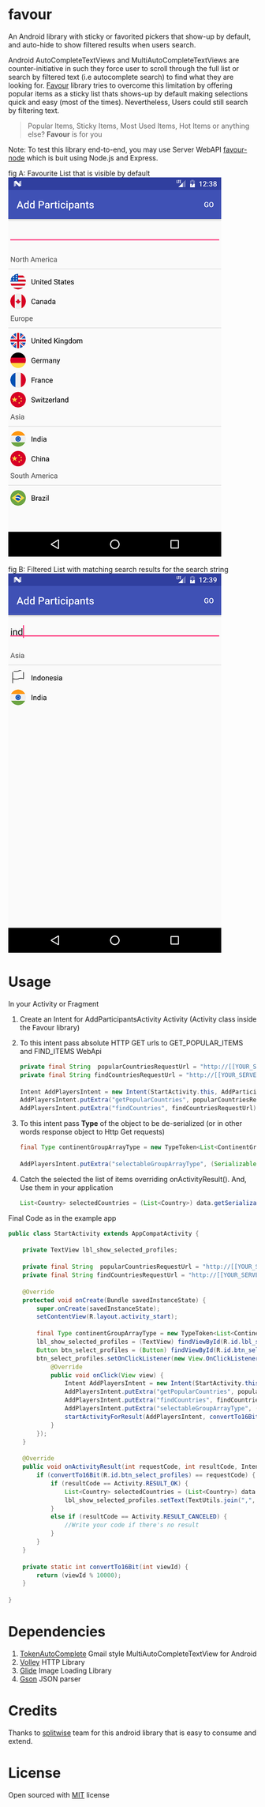 # favour
An Android library with sticky or favorited pickers that show-up by default, and auto-hide to show filtered results when users search.

Android AutoCompleteTextViews and MultiAutoCompleteTextViews are counter-initiative in such they force user to scroll through the full list or search by filtered text (i.e autocomplete search) to find what they are looking for. [Favour](https://github.com/jaladankisuresh/favour) library tries to overcome this limitation by offering popular items as a sticky list thats shows-up by default making selections quick and easy (most of the times). Nevertheless, Users could still search by filtering text.

> Popular Items, Sticky Items, Most Used Items, Hot Items or anything else? **Favour** is for you

Note: To test this library end-to-end, you may use Server WebAPI [favour-node](https://github.com/jaladankisuresh/favour-node) which is buit using Node.js and Express.

fig A: Favourite List that is visible by default  
![Favourite List](./Favourite_list.png "Favourite List")  

fig B: Filtered List with matching search results for the search string  
![Filtered List](./Filtered_list.png "Filtered List")  

# Usage
In your Activity or Fragment

1. Create an Intent for AddParticipantsActivity Activity (Activity class inside the Favour library)  
2. To this intent pass absolute HTTP GET urls to GET_POPULAR_ITEMS and FIND_ITEMS WebApi  
    ```java
    private final String  popularCountriesRequestUrl = "http://[[YOUR_SERVER]]/api/popular-countries";
    private final String findCountriesRequestUrl = "http://[[YOUR_SERVER]]/api/countries-search";

    Intent AddPlayersIntent = new Intent(StartActivity.this, AddParticipantsActivity.class);
    AddPlayersIntent.putExtra("getPopularCountries", popularCountriesRequestUrl);
    AddPlayersIntent.putExtra("findCountries", findCountriesRequestUrl);
    ```  
3. To this intent pass **Type** of the object to be de-serialized (or in other words response object to Http Get requests)  
    ```java
    final Type continentGroupArrayType = new TypeToken<List<ContinentGroup>>(){}.getType();

    AddPlayersIntent.putExtra("selectableGroupArrayType", (Serializable) continentGroupArrayType);
    ```  
4. Catch the selected the list of items overriding onActivityResult(). And, Use them in your application   

    ```java
    List<Country> selectedCountries = (List<Country>) data.getSerializableExtra("result_invitees");
    ```  

Final Code as in the example app
```java
public class StartActivity extends AppCompatActivity {

    private TextView lbl_show_selected_profiles;

    private final String  popularCountriesRequestUrl = "http://[[YOUR_SERVER]]/api/popular-countries";
    private final String findCountriesRequestUrl = "http://[[YOUR_SERVER]]/api/countries-search";

    @Override
    protected void onCreate(Bundle savedInstanceState) {
        super.onCreate(savedInstanceState);
        setContentView(R.layout.activity_start);

        final Type continentGroupArrayType = new TypeToken<List<ContinentGroup>>(){}.getType();
        lbl_show_selected_profiles = (TextView) findViewById(R.id.lbl_show_selected_profiles);
        Button btn_select_profiles = (Button) findViewById(R.id.btn_select_profiles);
        btn_select_profiles.setOnClickListener(new View.OnClickListener() {
            @Override
            public void onClick(View view) {
                Intent AddPlayersIntent = new Intent(StartActivity.this, AddParticipantsActivity.class);
                AddPlayersIntent.putExtra("getPopularCountries", popularCountriesRequestUrl);
                AddPlayersIntent.putExtra("findCountries", findCountriesRequestUrl);
                AddPlayersIntent.putExtra("selectableGroupArrayType", (Serializable) continentGroupArrayType);
                startActivityForResult(AddPlayersIntent, convertTo16Bit(view.getId()));
            }
        });
    }

    @Override
    public void onActivityResult(int requestCode, int resultCode, Intent data) {
        if (convertTo16Bit(R.id.btn_select_profiles) == requestCode) {
            if (resultCode == Activity.RESULT_OK) {
                List<Country> selectedCountries = (List<Country>) data.getSerializableExtra("result_invitees");
                lbl_show_selected_profiles.setText(TextUtils.join(",", selectedCountries));
            }
            else if (resultCode == Activity.RESULT_CANCELED) {
                //Write your code if there's no result
            }
        }
    }

    private static int convertTo16Bit(int viewId) {
        return (viewId % 10000);
    }

}
```

# Dependencies
1. [TokenAutoComplete](https://github.com/splitwise/TokenAutoComplete) Gmail style MultiAutoCompleteTextView for Android
2. [Volley](https://android.googlesource.com/platform/frameworks/volley/) HTTP Library
3. [Glide](https://github.com/bumptech/glide) Image Loading Library
4. [Gson](https://github.com/google/gson) JSON parser

# Credits
Thanks to [splitwise](https://github.com/splitwise/TokenAutoComplete) team for this android library that is easy to consume and extend. 

# License
Open sourced with [MIT](./LICENSE.md) license
